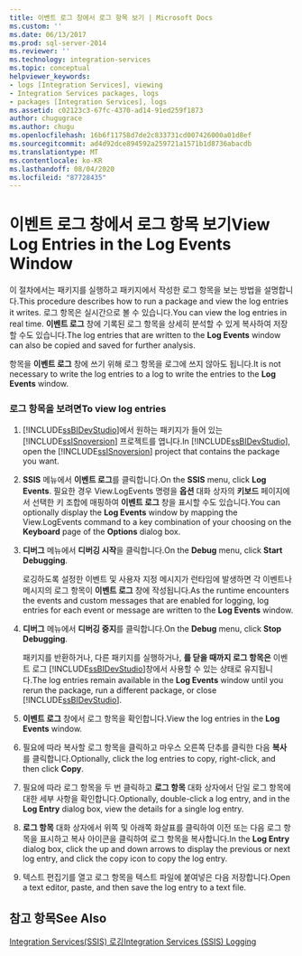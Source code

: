 ```yaml
---
title: 이벤트 로그 창에서 로그 항목 보기 | Microsoft Docs
ms.custom: ''
ms.date: 06/13/2017
ms.prod: sql-server-2014
ms.reviewer: ''
ms.technology: integration-services
ms.topic: conceptual
helpviewer_keywords:
- logs [Integration Services], viewing
- Integration Services packages, logs
- packages [Integration Services], logs
ms.assetid: c02123c3-67fc-4370-ad14-91ed259f1873
author: chugugrace
ms.author: chugu
ms.openlocfilehash: 16b6f11758d7de2c833731cd007426000a01d8ef
ms.sourcegitcommit: ad4d92dce894592a259721a1571b1d8736abacdb
ms.translationtype: MT
ms.contentlocale: ko-KR
ms.lasthandoff: 08/04/2020
ms.locfileid: "87728435"
---
```

# <a name="view-log-entries-in-the-log-events-window"></a><span data-ttu-id="d80ee-102">이벤트 로그 창에서 로그 항목 보기</span><span class="sxs-lookup"><span data-stu-id="d80ee-102">View Log Entries in the Log Events Window</span></span>
  <span data-ttu-id="d80ee-103">이 절차에서는 패키지를 실행하고 패키지에서 작성한 로그 항목을 보는 방법을 설명합니다.</span><span class="sxs-lookup"><span data-stu-id="d80ee-103">This procedure describes how to run a package and view the log entries it writes.</span></span> <span data-ttu-id="d80ee-104">로그 항목은 실시간으로 볼 수 있습니다.</span><span class="sxs-lookup"><span data-stu-id="d80ee-104">You can view the log entries in real time.</span></span> <span data-ttu-id="d80ee-105">**이벤트 로그** 창에 기록된 로그 항목을 상세히 분석할 수 있게 복사하여 저장할 수도 있습니다.</span><span class="sxs-lookup"><span data-stu-id="d80ee-105">The log entries that are written to the **Log Events** window can also be copied and saved for further analysis.</span></span>  
  
 <span data-ttu-id="d80ee-106">항목을 **이벤트 로그** 창에 쓰기 위해 로그 항목을 로그에 쓰지 않아도 됩니다.</span><span class="sxs-lookup"><span data-stu-id="d80ee-106">It is not necessary to write the log entries to a log to write the entries to the **Log Events** window.</span></span>  
  
### <a name="to-view-log-entries"></a><span data-ttu-id="d80ee-107">로그 항목을 보려면</span><span class="sxs-lookup"><span data-stu-id="d80ee-107">To view log entries</span></span>  
  
1.  <span data-ttu-id="d80ee-108">[!INCLUDE[ssBIDevStudio](../includes/ssbidevstudio-md.md)]에서 원하는 패키지가 들어 있는 [!INCLUDE[ssISnoversion](../includes/ssisnoversion-md.md)] 프로젝트를 엽니다.</span><span class="sxs-lookup"><span data-stu-id="d80ee-108">In [!INCLUDE[ssBIDevStudio](../includes/ssbidevstudio-md.md)], open the [!INCLUDE[ssISnoversion](../includes/ssisnoversion-md.md)] project that contains the package you want.</span></span>  
  
2.  <span data-ttu-id="d80ee-109">**SSIS** 메뉴에서 **이벤트 로그**를 클릭합니다.</span><span class="sxs-lookup"><span data-stu-id="d80ee-109">On the **SSIS** menu, click **Log Events**.</span></span> <span data-ttu-id="d80ee-110">필요한 경우 View.LogEvents 명령을 **옵션** 대화 상자의 **키보드** 페이지에서 선택한 키 조합에 매핑하여 **이벤트 로그** 창을 표시할 수도 있습니다.</span><span class="sxs-lookup"><span data-stu-id="d80ee-110">You can optionally display the **Log Events** window by mapping the View.LogEvents command to a key combination of your choosing on the **Keyboard** page of the **Options** dialog box.</span></span>  
  
3.  <span data-ttu-id="d80ee-111">**디버그** 메뉴에서 **디버깅 시작**을 클릭합니다.</span><span class="sxs-lookup"><span data-stu-id="d80ee-111">On the **Debug** menu, click **Start Debugging**.</span></span>  
  
     <span data-ttu-id="d80ee-112">로깅하도록 설정한 이벤트 및 사용자 지정 메시지가 런타임에 발생하면 각 이벤트나 메시지의 로그 항목이 **이벤트 로그** 창에 작성됩니다.</span><span class="sxs-lookup"><span data-stu-id="d80ee-112">As the runtime encounters the events and custom messages that are enabled for logging, log entries for each event or message are written to the **Log Events** window.</span></span>  
  
4.  <span data-ttu-id="d80ee-113">**디버그** 메뉴에서 **디버깅 중지**를 클릭합니다.</span><span class="sxs-lookup"><span data-stu-id="d80ee-113">On the **Debug** menu, click **Stop Debugging**.</span></span>  
  
     <span data-ttu-id="d80ee-114">패키지를 반환하거나, 다른 패키지를 실행하거나, **를 닫을 때까지 로그 항목은** 이벤트 로그 [!INCLUDE[ssBIDevStudio](../includes/ssbidevstudio-md.md)]창에서 사용할 수 있는 상태로 유지됩니다.</span><span class="sxs-lookup"><span data-stu-id="d80ee-114">The log entries remain available in the **Log Events** window until you rerun the package, run a different package, or close [!INCLUDE[ssBIDevStudio](../includes/ssbidevstudio-md.md)].</span></span>  
  
5.  <span data-ttu-id="d80ee-115">**이벤트 로그** 창에서 로그 항목을 확인합니다.</span><span class="sxs-lookup"><span data-stu-id="d80ee-115">View the log entries in the **Log Events** window.</span></span>  
  
6.  <span data-ttu-id="d80ee-116">필요에 따라 복사할 로그 항목을 클릭하고 마우스 오른쪽 단추를 클릭한 다음 **복사**를 클릭합니다.</span><span class="sxs-lookup"><span data-stu-id="d80ee-116">Optionally, click the log entries to copy, right-click, and then click **Copy**.</span></span>  
  
7.  <span data-ttu-id="d80ee-117">필요에 따라 로그 항목을 두 번 클릭하고 **로그 항목** 대화 상자에서 단일 로그 항목에 대한 세부 사항을 확인합니다.</span><span class="sxs-lookup"><span data-stu-id="d80ee-117">Optionally, double-click a log entry, and in the **Log Entry** dialog box, view the details for a single log entry.</span></span>  
  
8.  <span data-ttu-id="d80ee-118">**로그 항목** 대화 상자에서 위쪽 및 아래쪽 화살표를 클릭하여 이전 또는 다음 로그 항목을 표시하고 복사 아이콘을 클릭하여 로그 항목을 복사합니다.</span><span class="sxs-lookup"><span data-stu-id="d80ee-118">In the **Log Entry** dialog box, click the up and down arrows to display the previous or next log entry, and click the copy icon to copy the log entry.</span></span>  
  
9. <span data-ttu-id="d80ee-119">텍스트 편집기를 열고 로그 항목을 텍스트 파일에 붙여넣은 다음 저장합니다.</span><span class="sxs-lookup"><span data-stu-id="d80ee-119">Open a text editor, paste, and then save the log entry to a text file.</span></span>  
  
## <a name="see-also"></a><span data-ttu-id="d80ee-120">참고 항목</span><span class="sxs-lookup"><span data-stu-id="d80ee-120">See Also</span></span>  
 [<span data-ttu-id="d80ee-121">Integration Services&#40;SSIS&#41; 로깅</span><span class="sxs-lookup"><span data-stu-id="d80ee-121">Integration Services &#40;SSIS&#41; Logging</span></span>](performance/integration-services-ssis-logging.md)  
  
  
